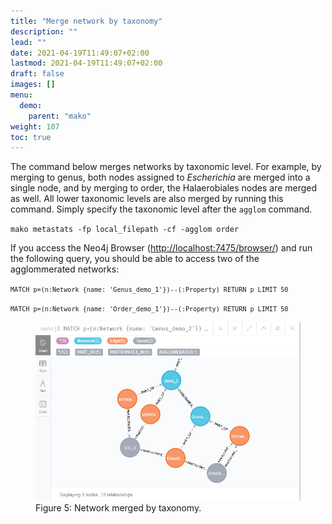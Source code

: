 ```yaml
---
title: "Merge network by taxonomy"
description: ""
lead: ""
date: 2021-04-19T11:49:07+02:00
lastmod: 2021-04-19T11:49:07+02:00
draft: false
images: []
menu: 
  demo:
    parent: "mako"
weight: 107
toc: true
---
```


The command below merges networks by taxonomic level. For example, by merging to genus, both nodes assigned to <i>Escherichia</i> are merged into a single node, and by merging to order, the Halaerobiales nodes are merged as well. All lower taxonomic levels are also merged by running this command. Simply specify the taxonomic level after the <code>agglom</code> command. 

<code>mako metastats -fp local_filepath -cf -agglom order</code>

If you access the Neo4j Browser (<a href="http://localhost:7475/browser/">http://localhost:7475/browser/</a>) and run the following query, you should be able to access two of the agglommerated networks:

<code>```MATCH p=(n:Network {name: 'Genus_demo_1'})--(:Property) RETURN p LIMIT 50```</code>

<code>```MATCH p=(n:Network {name: 'Order_demo_1'})--(:Property) RETURN p LIMIT 50```</code>

<figure>
  <img src="/images/demo_5.PNG" alt="Network merged by taxonomy." width="600"> 
  <figcaption>Figure 5: Network merged by taxonomy.</figcaption>
</figure>

